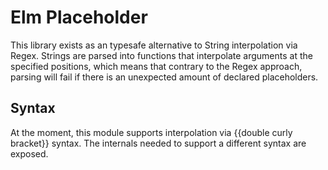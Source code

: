 # Elm Placeholder

This library exists as an typesafe alternative to String interpolation via Regex.
Strings are parsed into functions that interpolate arguments at the specified positions, which means that contrary to the Regex approach,
parsing will fail if there is an unexpected amount of declared placeholders.

## Syntax

At the moment, this module supports interpolation via {{double curly bracket}} syntax.
The internals needed to support a different syntax are exposed.
